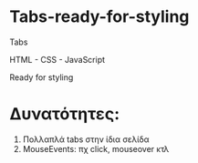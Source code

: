 # Tabs-ready-for-styling

Tabs

HTML - CSS - JavaScript

Ready for styling

# Δυνατότητες:
1. Πολλαπλά tabs στην ίδια σελίδα
2. MouseEvents: πχ click, mouseover κτλ
